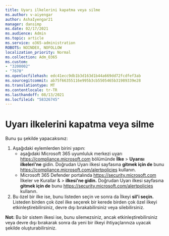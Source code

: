```yaml
---
title: Uyarı ilkelerini kapatma veya silme
ms.author: v-aiyengar
author: AshaIyengar21
manager: dansimp
ms.date: 02/17/2021
ms.audience: Admin
ms.topic: article
ms.service: o365-administration
ROBOTS: NOINDEX, NOFOLLOW
localization_priority: Normal
ms.collection: Adm_O365
ms.custom:
- "3200002"
- "7670"
ms.openlocfilehash: edc41ecc9db1b3d163d1b44a669dd72fcdfef3ab
ms.sourcegitcommit: ab75f66355116e995b3cb5505465b31989339e28
ms.translationtype: MT
ms.contentlocale: tr-TR
ms.lasthandoff: 08/13/2021
ms.locfileid: "58326745"
---
```

# <a name="turn-off-or-delete-alert-policies"></a>Uyarı ilkelerini kapatma veya silme

Bunu şu şekilde yapacaksınız:

1. Aşağıdaki eylemlerden birini yapın:
   - aşağıdaki Microsoft 365 uyumluluk merkezi uyarı <https://compliance.microsoft.com> bölümünde **İlke** \> **Uyarısı** **ilkeleri'ne** gidin. Doğrudan Uyarı ilkesi sayfasına **gitmek için de** bunu <https://compliance.microsoft.com/alertpolicies> kullanın.
   - Microsoft 365 Defender portalında <https://security.microsoft.com> İlkeler ve Kurallar &  \> **ilkesi'ne gidin.** Doğrudan Uyarı ilkesi sayfasına **gitmek için de** bunu <https://security.microsoft.com/alertpolicies> kullanın.
2. Bu özel bir ilke ise, bunu listeden seçin ve sonra da İlkeyi **sil'i seçin.** Listeden birden çok özel ilke seçerek bir kerede birden çok özel ilkeyi etkinleştirebilirsiniz, devre dışı bırakabilirsiniz veya silebilirsiniz.

**Not:** Bu bir sistem ilkesi ise, bunu silemezsiniz, ancak etkinleştirebilirsiniz veya devre dışı bırakarak sonra da yeni bir ilkeyi ihtiyaçlarınıza uyacak şekilde oluşturabilirsiniz.
